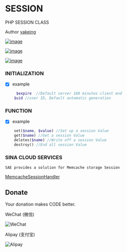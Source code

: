 # SESSION
PHP SESSION CLASS


Author [yakeing](http://weibo.com/yakeing)

[![image](https://oauth.applinzi.com/SvgLabel/4D4D4D/License/F66000/MPL2.0/image.svg)](https://github.com/yakeing/session/blob/master/LICENSE)

[![image](https://oauth.applinzi.com/SvgLabel/4D4D4D/Language/007EC6/PHP/image.svg)](https://github.com/yakeing/session/blob/master/session.php)

[![image](https://oauth.applinzi.com/SvgLabel/4D4D4D/Version/97CA00/1.3/image.svg)](https://github.com/yakeing/session)

### INITIALIZATION 

- [x] example
```php
	 $expire  //Default server 180 minutes client end
    $uid //user ID, Default automatic generation
```

### FUNCTION

- [x] example
```php
    set($name, $value) //Set up a session Value
    get($name) //Get a session Value
    deletes($name) //Write off a session Value
    destroy() //End all session Value
```

### SINA CLOUD SERVICES

    SAE provides a solution for Memcache storage Session

[MemcacheSessionHandler](http://www.sinacloud.com/doc/sae/php/runtime.html#session)


Donate
---
Your donation makes CODE better.

 WeChat (微信)
 
 ![WeChat](https://oauth.applinzi.com/QrCode/180/WeChat/H/0/FFFFFF/000000/wxp%3a%7C%7Cf2f0SOGAUjQ1ALzigoyN7nW8tK68D2oeU3YO/image.png)

 Alipay (支付宝)

 ![Alipay](https://oauth.applinzi.com/QrCode/180/Alipay/H/0/FFFFFF/000000/HTTPS%3a%7C%7CQR.ALIPAY.COM%7CTSX082709YGHVXYUQCWKD6/image.png)
